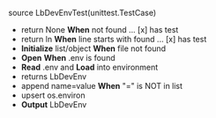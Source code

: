 
source LbDevEnvTest(unittest.TestCase)

* return None __When__ <name> not found ... [x] has test
* return ln __When__ line starts with <name> found ... [x] has test
* __Initialize__ list/object __When__ file not found
* __Open__ __When__ .env is found
* __Read__ .env and __Load__ into environment
* returns LbDevEnv
* append name=value __When__ "<name>=" is NOT in list
* upsert os.environ
* __Output__ LbDevEnv
